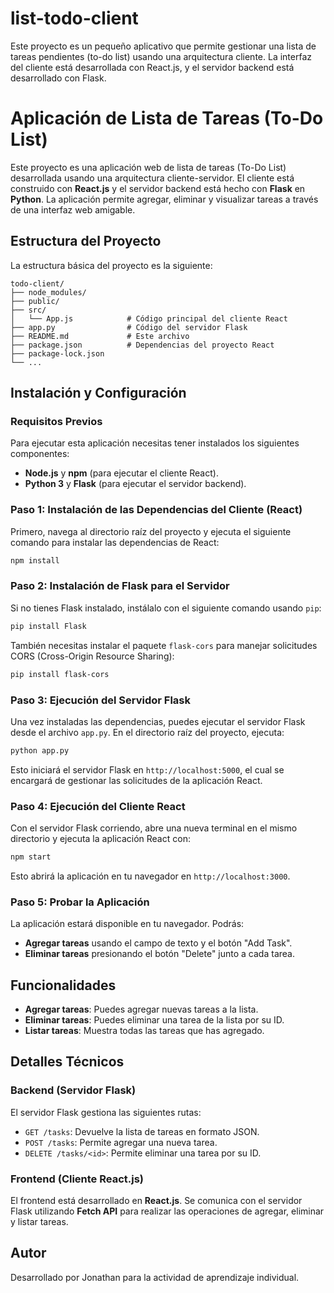 # list-todo-client
Este proyecto es un pequeño aplicativo que permite gestionar una lista de tareas pendientes (to-do list) usando una arquitectura cliente. La interfaz del cliente está desarrollada con React.js, y el servidor backend está desarrollado con Flask.


# Aplicación de Lista de Tareas (To-Do List)

Este proyecto es una aplicación web de lista de tareas (To-Do List) desarrollada usando una arquitectura cliente-servidor. El cliente está construido con **React.js** y el servidor backend está hecho con **Flask** en **Python**. La aplicación permite agregar, eliminar y visualizar tareas a través de una interfaz web amigable.

## Estructura del Proyecto

La estructura básica del proyecto es la siguiente:

```
todo-client/
├── node_modules/
├── public/
├── src/
│   └── App.js            # Código principal del cliente React
├── app.py                # Código del servidor Flask
├── README.md             # Este archivo
├── package.json          # Dependencias del proyecto React
├── package-lock.json
└── ...
```

## Instalación y Configuración

### Requisitos Previos

Para ejecutar esta aplicación necesitas tener instalados los siguientes componentes:

- **Node.js** y **npm** (para ejecutar el cliente React).
- **Python 3** y **Flask** (para ejecutar el servidor backend).

### Paso 1: Instalación de las Dependencias del Cliente (React)

Primero, navega al directorio raíz del proyecto y ejecuta el siguiente comando para instalar las dependencias de React:

```bash
npm install
```

### Paso 2: Instalación de Flask para el Servidor

Si no tienes Flask instalado, instálalo con el siguiente comando usando `pip`:

```bash
pip install Flask
```

También necesitas instalar el paquete `flask-cors` para manejar solicitudes CORS (Cross-Origin Resource Sharing):

```bash
pip install flask-cors
```

### Paso 3: Ejecución del Servidor Flask

Una vez instaladas las dependencias, puedes ejecutar el servidor Flask desde el archivo `app.py`. En el directorio raíz del proyecto, ejecuta:

```bash
python app.py
```

Esto iniciará el servidor Flask en `http://localhost:5000`, el cual se encargará de gestionar las solicitudes de la aplicación React.

### Paso 4: Ejecución del Cliente React

Con el servidor Flask corriendo, abre una nueva terminal en el mismo directorio y ejecuta la aplicación React con:

```bash
npm start
```

Esto abrirá la aplicación en tu navegador en `http://localhost:3000`.

### Paso 5: Probar la Aplicación

La aplicación estará disponible en tu navegador. Podrás:
- **Agregar tareas** usando el campo de texto y el botón "Add Task".
- **Eliminar tareas** presionando el botón "Delete" junto a cada tarea.

## Funcionalidades

- **Agregar tareas**: Puedes agregar nuevas tareas a la lista.
- **Eliminar tareas**: Puedes eliminar una tarea de la lista por su ID.
- **Listar tareas**: Muestra todas las tareas que has agregado.

## Detalles Técnicos

### Backend (Servidor Flask)

El servidor Flask gestiona las siguientes rutas:

- `GET /tasks`: Devuelve la lista de tareas en formato JSON.
- `POST /tasks`: Permite agregar una nueva tarea.
- `DELETE /tasks/<id>`: Permite eliminar una tarea por su ID.

### Frontend (Cliente React.js)

El frontend está desarrollado en **React.js**. Se comunica con el servidor Flask utilizando **Fetch API** para realizar las operaciones de agregar, eliminar y listar tareas.

## Autor

Desarrollado por Jonathan para la actividad de aprendizaje individual.
